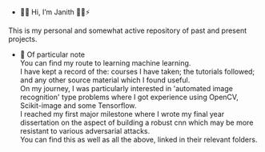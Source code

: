 - 👋🏽 Hi, I’m Janith  👦🏽⚡  

This is my personal and somewhat active repository of past and present projects.    

- 🌱 Of particular note  
You can find my route to learning machine learning.  
I have kept a record of the: courses I have taken; the tutorials followed; and any other source material which I found useful.  
On my journey, I was particularly interested in 'automated image recognition' type problems where I got experience using OpenCV, Scikit-image and some Tensorflow.  
I reached my first major milestone where I wrote my final year dissertation on the aspect of building a robust cnn which may be more resistant to various adversarial attacks.  
You can find this as well as all the above, linked in their relevant folders.  

<!---
JanThan/JanThan is a ✨ special ✨ repository because its `README.md` (this file) appears on your GitHub profile.
You can click the Preview link to take a look at your changes.
--->
